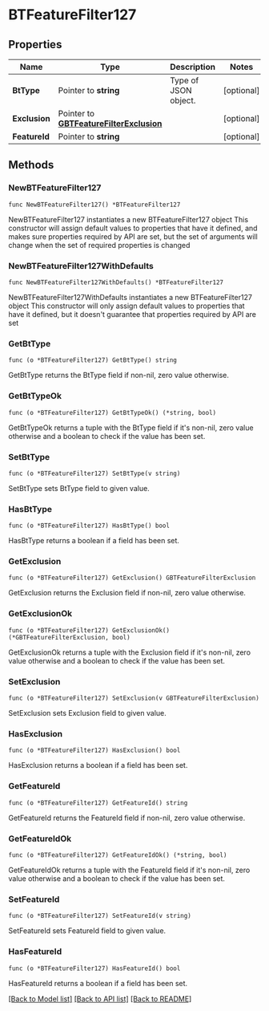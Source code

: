 # BTFeatureFilter127

## Properties

Name | Type | Description | Notes
------------ | ------------- | ------------- | -------------
**BtType** | Pointer to **string** | Type of JSON object. | [optional] 
**Exclusion** | Pointer to [**GBTFeatureFilterExclusion**](GBTFeatureFilterExclusion.md) |  | [optional] 
**FeatureId** | Pointer to **string** |  | [optional] 

## Methods

### NewBTFeatureFilter127

`func NewBTFeatureFilter127() *BTFeatureFilter127`

NewBTFeatureFilter127 instantiates a new BTFeatureFilter127 object
This constructor will assign default values to properties that have it defined,
and makes sure properties required by API are set, but the set of arguments
will change when the set of required properties is changed

### NewBTFeatureFilter127WithDefaults

`func NewBTFeatureFilter127WithDefaults() *BTFeatureFilter127`

NewBTFeatureFilter127WithDefaults instantiates a new BTFeatureFilter127 object
This constructor will only assign default values to properties that have it defined,
but it doesn't guarantee that properties required by API are set

### GetBtType

`func (o *BTFeatureFilter127) GetBtType() string`

GetBtType returns the BtType field if non-nil, zero value otherwise.

### GetBtTypeOk

`func (o *BTFeatureFilter127) GetBtTypeOk() (*string, bool)`

GetBtTypeOk returns a tuple with the BtType field if it's non-nil, zero value otherwise
and a boolean to check if the value has been set.

### SetBtType

`func (o *BTFeatureFilter127) SetBtType(v string)`

SetBtType sets BtType field to given value.

### HasBtType

`func (o *BTFeatureFilter127) HasBtType() bool`

HasBtType returns a boolean if a field has been set.

### GetExclusion

`func (o *BTFeatureFilter127) GetExclusion() GBTFeatureFilterExclusion`

GetExclusion returns the Exclusion field if non-nil, zero value otherwise.

### GetExclusionOk

`func (o *BTFeatureFilter127) GetExclusionOk() (*GBTFeatureFilterExclusion, bool)`

GetExclusionOk returns a tuple with the Exclusion field if it's non-nil, zero value otherwise
and a boolean to check if the value has been set.

### SetExclusion

`func (o *BTFeatureFilter127) SetExclusion(v GBTFeatureFilterExclusion)`

SetExclusion sets Exclusion field to given value.

### HasExclusion

`func (o *BTFeatureFilter127) HasExclusion() bool`

HasExclusion returns a boolean if a field has been set.

### GetFeatureId

`func (o *BTFeatureFilter127) GetFeatureId() string`

GetFeatureId returns the FeatureId field if non-nil, zero value otherwise.

### GetFeatureIdOk

`func (o *BTFeatureFilter127) GetFeatureIdOk() (*string, bool)`

GetFeatureIdOk returns a tuple with the FeatureId field if it's non-nil, zero value otherwise
and a boolean to check if the value has been set.

### SetFeatureId

`func (o *BTFeatureFilter127) SetFeatureId(v string)`

SetFeatureId sets FeatureId field to given value.

### HasFeatureId

`func (o *BTFeatureFilter127) HasFeatureId() bool`

HasFeatureId returns a boolean if a field has been set.


[[Back to Model list]](../README.md#documentation-for-models) [[Back to API list]](../README.md#documentation-for-api-endpoints) [[Back to README]](../README.md)


